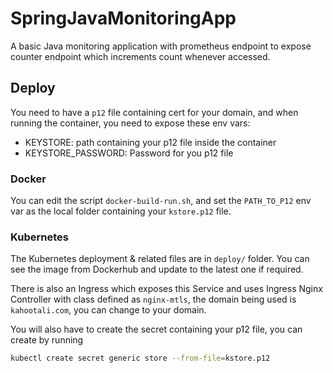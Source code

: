 # SpringJavaMonitoringApp

A basic Java monitoring application with prometheus endpoint to expose counter endpoint which increments count whenever accessed.

## Deploy

You need to have a `p12` file containing cert for your domain, and when running the container, you need to expose these env vars:

- KEYSTORE: path containing your p12 file inside the container
- KEYSTORE_PASSWORD: Password for you p12 file

### Docker

You can edit the script `docker-build-run.sh`, and set the `PATH_TO_P12` env var as the local folder containing your `kstore.p12` file.

### Kubernetes

The Kubernetes deployment & related files are in `deploy/` folder. You can see the image from Dockerhub and update to the latest one if required.

There is also an Ingress which exposes this Service and uses Ingress Nginx Controller with class defined as `nginx-mtls`, the domain being used is `kahootali.com`, you can change to your domain.

You will also have to create the secret containing your p12 file, you can create by running

```sh
kubectl create secret generic store --from-file=kstore.p12
```
